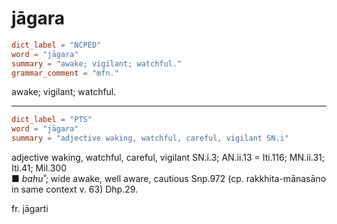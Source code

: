 # jāgara

``` toml
dict_label = "NCPED"
word = "jāgara"
summary = "awake; vigilant; watchful."
grammar_comment = "mfn."
```

awake; vigilant; watchful.

--------------------

``` toml
dict_label = "PTS"
word = "jāgara"
summary = "adjective waking, watchful, careful, vigilant SN.i"
```

adjective waking, watchful, careful, vigilant SN.i.3; AN.ii.13 = Iti.116; MN.ii.31; Iti.41; Mil.300  
■ *bahu˚*; wide awake, well aware, cautious Snp.972 (cp. rakkhita\-mānasāno in same context v. 63) Dhp.29.

fr. jāgarti

